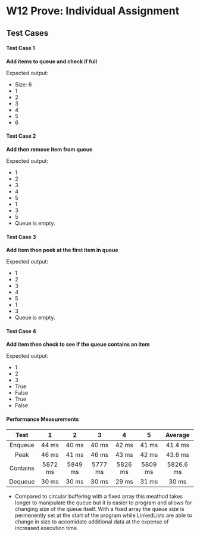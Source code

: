 # W12 Prove: Individual Assignment
## Test Cases
#### Test Case 1
**Add items to queue and check if full**

Expected output:
* Size: 6
* 1
* 2
* 3
* 4
* 5
* 6

#### Test Case 2
**Add then remove item from queue**

Expected output:
* 1
* 2
* 3
* 4
* 5 
* 1
* 3
* 5
* Queue is empty.

#### Test Case 3
**Add item then peek at the first item in queue**

Expected output:
* 1
* 2
* 3
* 4
* 5 
* 1
* 3
* Queue is empty.

#### Test Case 4
**Add item then check to see if the queue contains an item**

Expected output:
* 1
* 2
* 3
* True
* False
* True
* False

#### Performance Measurements

|   Test   |    1    |    2    |    3    |    4    |    5    |  Average  |
|:--------:|:-------:|:-------:|:-------:|:-------:|:-------:|:---------:|
|  Enqueue |  44 ms  |  40 ms  |  40 ms  |  42 ms  |  41 ms  |  41.4 ms  |
|   Peek   |  46 ms  |  41 ms  |  46 ms  |  43 ms  |  42 ms  |  43.6 ms  |
| Contains | 5872 ms | 5849 ms | 5777 ms | 5826 ms | 5809 ms | 5826.6 ms |
|  Dequeue |  30 ms  |  30 ms  |  30 ms  |  29 ms  |  31 ms  |   30 ms   |

* Compared to circular buffering with a fixed array this meathod takes longer to manipulate the queue but it is easier to program and allows for changing size of the queue itself. With a fixed array the queue size is permenently set at the start of the program while LinkedLists are able to change in size to accomidate additional data at the expense of increased execution time.